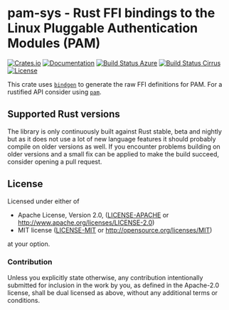 # pam-sys - Rust FFI bindings to the Linux Pluggable Authentication Modules (PAM)

[![Crates.io](https://img.shields.io/crates/v/pam-sys.svg)](https://crates.io/crates/pam-sys)
[![Documentation](https://docs.rs/pam-sys/badge.svg)](https://docs.rs/pam-sys/)
[![Build Status Azure](https://dev.azure.com/1wilkens/ci/_apis/build/status/pam-sys?branchName=master)](https://dev.azure.com/1wilkens/ci/_build/latest?definitionId=1&branchName=master)
[![Build Status Cirrus](https://img.shields.io/cirrus/github/1wilkens/pam-sys/master?style=flat-square)](https://cirrus-ci.com/github/1wilkens/pam-sys)
[![License](https://img.shields.io/crates/l/pam-sys.svg?branch=master)](https://travis-ci.org/1wilkens/pam-sys)

This crate uses [`bindgen`](https://github.com/rust-lang/rust-bindgen) to generate the raw FFI definitions for PAM. For a rustified API consider using [`pam`](https://github.com/1wilkens/pam).

## Supported Rust versions
The library is only continuously built against Rust stable, beta and nightly but as it does not use a lot of new language features it should probably compile on older versions as well.
If you encounter problems building on older versions and a small fix can be applied to make the build succeed, consider opening a pull request.

## License

Licensed under either of

 * Apache License, Version 2.0, ([LICENSE-APACHE](LICENSE-APACHE) or http://www.apache.org/licenses/LICENSE-2.0)
 * MIT license ([LICENSE-MIT](LICENSE-MIT) or http://opensource.org/licenses/MIT)

at your option.

### Contribution

Unless you explicitly state otherwise, any contribution intentionally
submitted for inclusion in the work by you, as defined in the Apache-2.0
license, shall be dual licensed as above, without any additional terms or
conditions.
